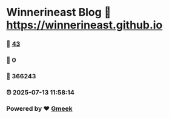 # Winnerineast Blog :link: https://winnerineast.github.io 
### :page_facing_up: [43](https://winnerineast.github.io/tag.html) 
### :speech_balloon: 0 
### :hibiscus: 366243 
### :alarm_clock: 2025-07-13 11:58:14 
### Powered by :heart: [Gmeek](https://github.com/Meekdai/Gmeek)

